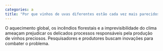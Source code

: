 ```yaml
---
categories: a
title: "Por que vinhos de uvas diferentes estão cada vez mais parecidos"
---
```

O aquecimento global, os incêndios florestais e a imprevisibilidade do clima ameaçam prejudicar os delicados processos responsáveis pela produção de vinhos preciosos. Pesquisadores e produtores buscam inovações para combater o problema.